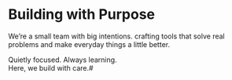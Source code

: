 # Building with Purpose

We’re a small team with big intentions. crafting tools that solve real problems and make everyday things a little better.

Quietly focused. Always learning.  
Here, we build with care.#
